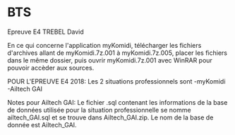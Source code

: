 # BTS
Epreuve E4 TREBEL David

En ce qui concerne l'application myKomidi, télécharger les fichiers d'archives allant de myKomidi.7z.001 à myKomidi.7z.005, placer les fichiers dans le même dossier, puis ouvrir myKomidi.7z.001 avec WinRAR pour pouvoir accèder aux sources.

POUR L'EPREUVE E4 2018:
Les 2 situations professionnels sont 
-myKomidi
-Ailtech GAI

Notes pour Ailtech GAI: Le fichier .sql contenant les informations de la base de données utilisée pour la situation professionnelle se nomme ailtech_GAI.sql et se trouve dans Ailtech_GAI.zip. Le nom de la base de donnée est Ailtech_GAI.
